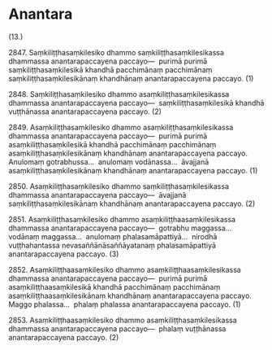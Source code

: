 

# Anantara






(13.)

2847\. Saṃkiliṭṭhasaṃkilesiko dhammo saṃkiliṭṭhasaṃkilesikassa dhammassa anantarapaccayena paccayo—  purimā purimā saṃkiliṭṭhasaṃkilesikā khandhā pacchimānaṃ pacchimānaṃ saṃkiliṭṭhasaṃkilesikānaṃ khandhānaṃ anantarapaccayena paccayo. (1)

2848\. Saṃkiliṭṭhasaṃkilesiko dhammo asaṃkiliṭṭhasaṃkilesikassa dhammassa anantarapaccayena paccayo—  saṃkiliṭṭhasaṃkilesikā khandhā vuṭṭhānassa anantarapaccayena paccayo. (2)

2849\. Asaṃkiliṭṭhasaṃkilesiko dhammo asaṃkiliṭṭhasaṃkilesikassa dhammassa anantarapaccayena paccayo—  purimā purimā asaṃkiliṭṭhasaṃkilesikā khandhā pacchimānaṃ pacchimānaṃ asaṃkiliṭṭhasaṃkilesikānaṃ khandhānaṃ anantarapaccayena paccayo. Anulomaṃ gotrabhussa…  anulomaṃ vodānassa…  āvajjanā asaṃkiliṭṭhasaṃkilesikānaṃ khandhānaṃ anantarapaccayena paccayo. (1)

2850\. Asaṃkiliṭṭhasaṃkilesiko dhammo saṃkiliṭṭhasaṃkilesikassa dhammassa anantarapaccayena paccayo—  āvajjanā saṃkiliṭṭhasaṃkilesikānaṃ khandhānaṃ anantarapaccayena paccayo. (2)

2851\. Asaṃkiliṭṭhasaṃkilesiko dhammo asaṃkiliṭṭhaasaṃkilesikassa dhammassa anantarapaccayena paccayo—  gotrabhu maggassa…  vodānaṃ maggassa…  anulomaṃ phalasamāpattiyā…  nirodhā vuṭṭhahantassa nevasaññānāsaññāyatanaṃ phalasamāpattiyā anantarapaccayena paccayo. (3)

2852\. Asaṃkiliṭṭhaasaṃkilesiko dhammo asaṃkiliṭṭhaasaṃkilesikassa dhammassa anantarapaccayena paccayo—  purimā purimā asaṃkiliṭṭhaasaṃkilesikā khandhā pacchimānaṃ pacchimānaṃ asaṃkiliṭṭhaasaṃkilesikānaṃ khandhānaṃ anantarapaccayena paccayo. Maggo phalassa…  phalaṃ phalassa anantarapaccayena paccayo. (1)

2853\. Asaṃkiliṭṭhaasaṃkilesiko dhammo asaṃkiliṭṭhasaṃkilesikassa dhammassa anantarapaccayena paccayo—  phalaṃ vuṭṭhānassa anantarapaccayena paccayo. (2)



